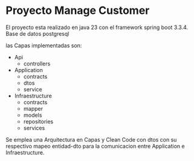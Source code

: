 # Proyecto Manage Customer

El proyecto esta realizado en java 23 con el framework spring boot 3.3.4.
Base de datos postgresql

las Capas implementadas son:
  -  Api
      - controllers
  -  Application
        - contracts
        - dtos
        - service
  -  Infraestructure
       - contracts
       - mapper
       - models
       - repositories
       - services

Se emplea una Arquitectura en Capas y Clean Code con dtos con su respectivo mapeo entidad-dto
para la comunicacion entre Application e Infraestructure.
